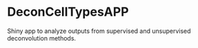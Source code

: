 # DeconCellTypesAPP

Shiny app to analyze outputs from supervised and unsupervised deconvolution methods.
